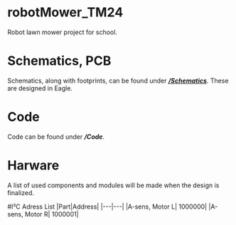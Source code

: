 # robotMower_TM24
Robot lawn mower project for school.

# Schematics, PCB
Schematics, along with footprints, can be found under [<b>*/Schematics*</b>](/Schematics).
These are designed in Eagle.

# Code
Code can be found under <b>*/Code*</b>.

# Harware
A list of used components and modules will be made when the design is finalized.

#I²C Adress List
|Part|Address|
|---|---|
|A-sens, Motor L| 1000000|
|A-sens, Motor R| 1000001|

